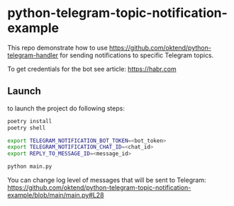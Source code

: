 # python-telegram-topic-notification-example

This repo demonstrate how to use https://github.com/oktend/python-telegram-handler for sending notifications to specific Telegram topics.

To get credentials for the bot see article: https://habr.com 

## Launch

to launch the project do following steps:
```bash
poetry install
poetry shell 

export TELEGRAM_NOTIFICATION_BOT_TOKEN=<bot_token>
export TELEGRAM_NOTIFICATION_CHAT_ID=<chat_id>
export REPLY_TO_MESSAGE_ID=<message_id>

python main.py
```

You can change log level of messages that will be sent to Telegram: 
https://github.com/oktend/python-telegram-topic-notification-example/blob/main/main.py#L28
